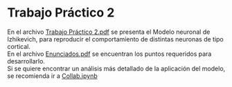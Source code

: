# Trabajo Práctico 2
En el archivo [Trabajo Práctico 2.pdf]() se presenta el Modelo neuronal de Izhikevich, para reproducir el comportamiento de distintas neuronas de tipo cortical.
<br>
En el archivo [Enunciados.pdf](https://github.com/LautaroOchotorena/Redes-Neuronales/blob/90fcd06ad6d31f671778ee430013ddd8f9ef9dd4/Trabajo%20Pr%C3%A1ctico%202/Enunciados.pdf) se encuentran los puntos requeridos para desarrollarlo. 
<br>
Si se quiere encontrar un análisis más detallado de la aplicación del modelo, se recomienda ir a [Collab.ipynb]()

